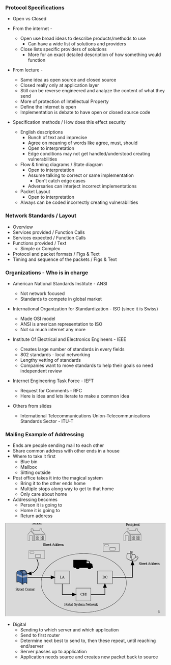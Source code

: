 
### Protocol Specifications
- Open vs Closed
- From the internet - 
    - Open use broad ideas to describe products/methods to use
        - Can have a wide list of solutions and providers 
    - Close lists specific providers of solutions 
        - More for an exact detailed description of how something would function
- From lecture - 
    - Same idea as open source and closed source 
    - Closed really only at application layer
    - Still can be reverse engineered and analyze the content of what they send
    - More of protection of Intellectual Property
    - Define the internet is open
    - Implementation is debate to have open or closed source code

- Specification methods / How does this effect security
    - English descriptions
        - Bunch of text and imprecise
        - Agree on meaning of words like agree, must, should
        - Open to interpretation
        - Edge conditions may not get handled/understood creating vulnerabilities
    - Flow & timing diagrams / State diagram
        - Open to interpretation
        - Assume talking to correct or same implementation
            - Don't catch edge cases
        - Adversaries can interject incorrect implementations
    - Packet Layout
        - Open to interpretation
    - Always can be coded incorrectly creating vulnerabilities

### Network Standards / Layout
- Overview
- Services provided / Function Calls
- Services expected / Function Calls
- Functions provided / Text
    - Simple or Complex
- Protocol and packet formats / Figs & Text
- Timing and sequence of the packets / Figs & Text

### Organizations - Who is in charge
- American National Standards Institute - ANSI
    - Not network focused
    - Standards to compete in global market
- International Organization for Standardization - ISO (since it is Swiss)
    - Made OSI model
    - ANSI is american representation to ISO
    - Not so much internet any more
- Institute Of Electrical and Electronics Engineers - IEEE
    - Creates large number of standards in every fields
    - 802 standards - local networking
    - Lengthy vetting of standards
    - Companies want to move standards to help their goals so need independent review
- Internet Engineering Task Force - IEFT 
    - Request for Comments - RFC
    - Here is idea and lets iterate to make a common idea

- Others from slides
    - International Telecommunications Union-Telecommunications Standards Sector - ITU-T

### Mailing Example of Addressing

- Ends are people sending mail to each other
- Share common address with other ends in a house
- Where to take it first
    - Blue bin
    - Mailbox
    - Sitting outside
- Post office takes it into the magical system 
    - Bring it to the other ends home
    - Multiple stops along way to get to that home
    - Only care about home
- Addressing becomes
    - Person it is going to
    - Home it is going to
    - Return address

![Mail](./addressing.png)

- Digital 
    - Sending to which server and which application
    - Send to first router
    - Determine next best to send to, then these repeat, until reaching end/server
    - Server passes up to application 
    - Application needs source and creates new packet back to source



